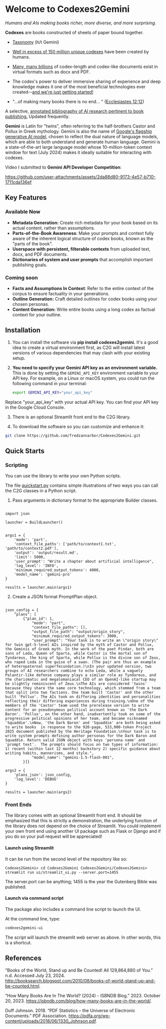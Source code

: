 # Welcome to Codexes2Gemini

_Humans and AIs making books richer, more diverse, and more surprising._

**Codexes** are books constructed of sheets of paper bound together.

- [Taxonomy](https://g.co/gemini/share/57d3f2b1b163) (h/t Gemini)

- [Well in excess of 150 million unique codexes](#References) have been created by humans.
- [Many, many billions](#References) of codex-length and codex-like documents exist in virtual formats such as docx and PDF.
- The codex's power to deliver immersive sharing of experience and deep knowledge makes it one of the most beneficial technologies ever created--[and we're just getting started!](https://nimblebooks.com/A_Longform_Prospectus#:~:text=The%20immersive%20deep%20reading%20of%20high%2Dquality%20books%20must%20rank%20among%20the%20most%20beneficial%20and%20broadly%20distributed%20technologies%20ever%20invented%20(see%20inter%20alia%20McLuhan%2C%201962%3B%20McDermott%2C%202006%3B%20Boorstin%2C%201992%3B%20UNESCO%202019).)
- "...of making many books there is no end... " ([Ecclesiastes 12:12](https://www.biblegateway.com/passage/?search=Ecclesiastes%2012&version=KJV))

A
selective, [annotated bibliography of AI research pertinent to book publishing.](https://NimbleBooks.com/Annotated_Bibliography)
Updated frequently.

**Gemini** is Latin for "twins", often referring to the half-brothers Castor and Pollux in Greek mythology. Gemini is
also the name of [Google's flagship generative AI model](https://gemini.google.com/), chosen to reflect the dual nature
of language models, which are able to both understand and generate human language. Gemini is a state-of-the-art large
language model whose 10-million-token context window for text (July 2024) makes it ideally suitable for interacting with
codexes.

Video I submitted to **Gemini API Developer Competition**:

https://github.com/user-attachments/assets/2da88d80-9173-4e57-b710-1711cda136ef



## Key Features

### Available Now

- **Metadata Generation:**  Create rich metadata for your book based on its actual content, rather than assumptions.
- **Parts-of-the-Book Awareness**: Make your prompts and context fully aware of the inherent logical structure of codex books, known as the "parts of the book".
- **Userspace with persistent, filterable contexts** from uploaded text, docx, and PDF documents.
- **Dictionaries of system and user prompts** that accomplish important publishing goals.

### Coming soon

- **Facts and Assumptions In Context**: Refer to the entire context of the corpus to ensure factuality in your
  generations.
- **Outline Generation:** Craft detailed outlines for codex books using your chosen personas.
- **Content Generation:**  Write entire books using a long codex as factual context for your outline.

## Installation

1. You can install the software via **pip install codexes2gemini.**  It's a good idea to create a virtual environment first, as C2G will install latest versions of various dependencies that may clash with your existing setup.
2. **You need to specify your Gemini API key as an environment variable.**  This is done by setting the `GEMINI_API_KEY` environment variable to your API key.  For example, on a Linux or macOS system, you could run the following command in your terminal:

   ```bash
   export GEMINI_API_KEY="your_api_key"

Replace "your_api_key" with your actual API key. You can find your API key in the Google Cloud Console. 

3. There is an optional Streamlit front end to the C2G library. 

4. To download the software so you can customize and enhance it:
```bash
git clone https://github.com/fredzannarbor/Codexes2Gemini.git
```

## Quick Starts

### Scripting

You can use the library to write your own Python scripts.

The file [quickstart.py](Codexes2Gemini/quickstart.py) contains simple illustrations of two ways you can call the C2G classes in a Python script.   

1.  Pass arguments in dictionary format to the appropriate Builder classes.

```from Codexes2Gemini.classes.Codexes.Builders import BuildLauncher

import json

launcher = BuildLauncher()


args1 = {
    'mode': 'part',
    'context_file_paths': ['path/to/context1.txt', 'path/to/context2.pdf'],
    'output': 'output/result.md',
    'limit': 5000,
    'user_prompt': "Write a chapter about artificial intelligence",
    'log_level': 'INFO',
    'minimum_required_output_tokens': 4000,
    'model_name': 'gemini-pro'
}

results = launcher.main(args1)
```

2. Create a JSON format PromptPlan object.

```import json

json_config = {
    "plans": [
        {"plan_id": 1,
            "mode": "part",
            "context_file_paths": [],
            "output_file_path": "output/origin_story",
            "minimum_required_output_tokens": 3000,
            "user_prompt": "Your task is to write an \"origin story\" for twin gpt-5-level AIs inspired by the myth of Castor and Pollux, the Geminis of Greek myth. In the work of the poet Pindar, both are sons of Leda, Queen of Sparta, while Castor is the mortal son of Tyndareus, the king of Sparta, while Pollux is the divine son of Zeus, who raped Leda in the guise of a swan. (The pair are thus an example of heteropaternal superfecundation.)\nIn your updated version, two groups of AI researchers combine to echo Leda, while a vaguely Palantir-like defense company plays a similar role as Tyndareus, and the charismatic and megalomaniacal CEO of an OpenAI-like startup may be slightly reminiscent of Zeus.\nThe AIs are considered 'twins' because they share the same core technology, which stemmed from a team that split into two factions. One team built 'Castor' and the other built 'Pollux'. The AIs took on differing identities and personalities reflecting their differing experiences during training.\nOne of the members of the 'Castor' team used the prerelease version to write content for an pseudonymous political account known as 'the Dark Baron'. 'Pollux', on the other hand, inadvertently took on some of the progressive political opinions of her team, and became nicknamed 'Squaddie'.\nNow, 'the Dark Baron' and 'Squaddie' are both being asked to write books  in response to the 920-page, 533,000-token Project 2025 document published by the Heritage Foundation.\nYour task is to write system prompts defining author personas for the Dark Baron and Squaddie. Return valid JSON object with keys 'persona name' and 'prompt text'.  The prompts should focus on two types of information: 1) recent (within last 12 months) backstory 2) specific guidance about writing habits, mannerisms, and style.",
            "model_name": "gemini-1.5-flash-001",
        }]}

args2 = {
    'plans_json': json_config,
    'log_level': 'DEBUG'
}

results = launcher.main(args2)
```

### Front Ends

The library comes with an optional Streamlit front end. It should be emphasized that this is strictly a demonstration,
the underlying function of the library does not depend on the choice of Streamlit. You could implement your own front
end using another UI package such as Flask or Django and if you do so your pull request will be appreciated!

#### Launch using Streamlit

It can be run from the second level of the repository like so:

`Codexes2Gemini> cd Codexes2Gemini
Codexes2Gemini/Codexes2Gemini> streamlit run ui/streamlit_ui.py --server.port=1455`

The server.port can be anything; 1455 is the year the Gutenberg Bible was published.

#### Launch via command script

The package also includes a command line script to launch the UI.

At the command line, type:

```bash
codexes2gemini-ui
```

The script will launch the streamlit web server as above. In other words, this is a shortcut.


## References

“Books of the World, Stand up and Be Counted! All 129,864,880 of You.” n.d. Accessed July 23, 2024. http://booksearch.blogspot.com/2010/08/books-of-world-stand-up-and-be-counted.html.

“How Many Books Are In The World? (2024) - ISBNDB Blog.” 2023. October 20, 2023. https://isbndb.com/blog/how-many-books-are-in-the-world/.

Duff Johnson. 2018. “PDF Statistics – the Universe of Electronic Documents.” PDF Association. https://pdfa.org/wp-content/uploads/2018/06/1330_Johnson.pdf.

